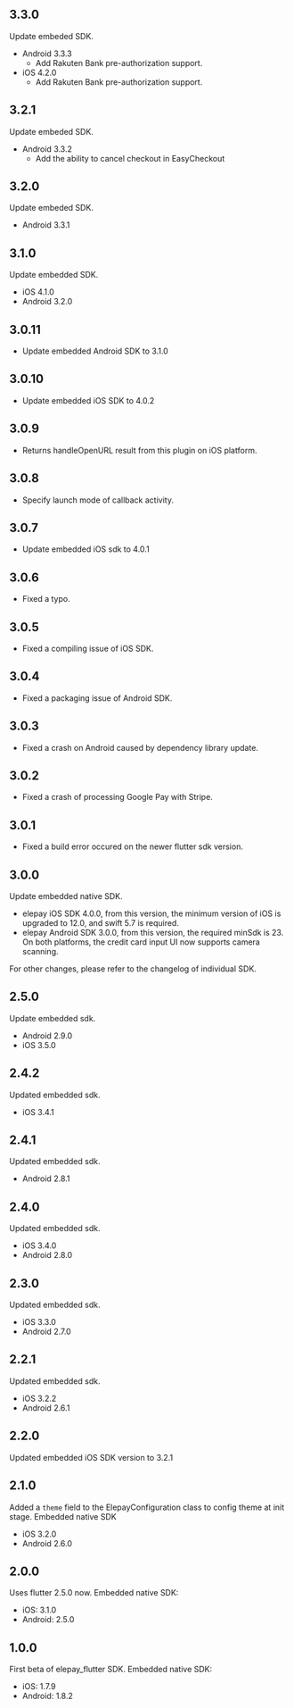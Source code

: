 ## 3.3.0
Update embeded SDK.
* Android 3.3.3
  - Add Rakuten Bank pre-authorization support.
* iOS 4.2.0
  - Add Rakuten Bank pre-authorization support.

## 3.2.1
Update embeded SDK.
* Android 3.3.2
  - Add the ability to cancel checkout in EasyCheckout

## 3.2.0
Update embeded SDK.
* Android 3.3.1

## 3.1.0
Update embedded SDK.
* iOS 4.1.0
* Android 3.2.0

## 3.0.11
* Update embedded Android SDK to 3.1.0

## 3.0.10
* Update embedded iOS SDK to 4.0.2

## 3.0.9
* Returns handleOpenURL result from this plugin on iOS platform.

## 3.0.8
* Specify launch mode of callback activity.

## 3.0.7
* Update embedded iOS sdk to 4.0.1

## 3.0.6
* Fixed a typo.

## 3.0.5
* Fixed a compiling issue of iOS SDK.

## 3.0.4
* Fixed a packaging issue of Android SDK.

## 3.0.3
* Fixed a crash on Android caused by dependency library update.

## 3.0.2
* Fixed a crash of processing Google Pay with Stripe.

## 3.0.1
* Fixed a build error occured on the newer flutter sdk version.

## 3.0.0
Update embedded native SDK.
* elepay iOS SDK 4.0.0, from this version, the minimum version of iOS is upgraded to 12.0, and swift 5.7 is required.
* elepay Android SDK 3.0.0, from this version, the required minSdk is 23.
On both platforms, the credit card input UI now supports camera scanning.

For other changes, please refer to the changelog of individual SDK.

## 2.5.0
Update embedded sdk.
* Android 2.9.0
* iOS 3.5.0

## 2.4.2
Updated embedded sdk.
* iOS 3.4.1

## 2.4.1
Updated embedded sdk.
* Android 2.8.1

## 2.4.0
Updated embedded sdk.
* iOS 3.4.0
* Android 2.8.0

## 2.3.0
Updated embedded sdk.
* iOS 3.3.0
* Android 2.7.0

## 2.2.1
Updated embedded sdk.
* iOS 3.2.2
* Android 2.6.1

## 2.2.0
Updated embedded iOS SDK version to 3.2.1

## 2.1.0
Added a `theme` field to the ElepayConfiguration class to config theme at init stage.
Embedded native SDK
 * iOS 3.2.0
 * Android 2.6.0

## 2.0.0
Uses flutter 2.5.0 now.
Embedded native SDK:
  * iOS: 3.1.0
  * Android: 2.5.0

## 1.0.0

First beta of elepay_flutter SDK.
Embedded native SDK:
  * iOS: 1.7.9
  * Android: 1.8.2